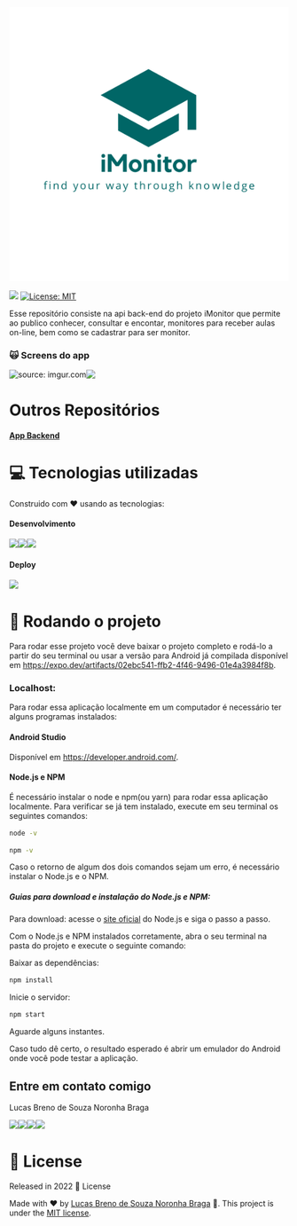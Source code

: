<div background="black"><p align="center" >
<img src="https://raw.githubusercontent.com/lucasbbs/iMonitor-backend/fa82741cef566db067831f00e4f4088f129415b0/Imonitor%20copy.svg"/>
</p></div>
<p>
  <img src="https://img.shields.io/badge/version-1.0.0-blue.svg" />
  <a href="./LICENSE">
    <img alt="License: MIT" src="https://img.shields.io/badge/License-MIT-yellow.svg" target="_blank" />
  </a>
</p>

Esse repositório consiste na api back-end do projeto iMonitor que permite ao publico conhecer, consultar e encontar, monitores para receber aulas on-line, bem como se cadastrar para ser monitor.

### :scream_cat: Screens do app

<div style="display: flex; flex-direction: 'row'; align-items: 'center';">
   <img src="https://i.imgur.com/c4dWzLN.gif" title="source: imgur.com" /><img src="https://github.com/lucasbbs/iMonitor-Backend/blob/master/file.gif?raw=true" />
</div>

# Outros Repositórios

#### <a href="https://github.com/lucasbbs/iMonitor-backend">App Backend</a>

# :computer: Tecnologias utilizadas

Construido com :heart: usando as tecnologias:

#### Desenvolvimento

<div style="display: flex; flex-direction: 'row'; align-items: 'center';">
<a href="https://www.typescriptlang.org"><img src="https://cdn.jsdelivr.net/gh/devicons/devicon/icons/typescript/typescript-original.svg" width="40px"  /></a>
<a href="https://reactnative.dev
"><img src="https://cdn.jsdelivr.net/gh/devicons/devicon/icons/react/react-original.svg" width="40px" /></a>
<a href="https://www.expo.dev/"><img src="https://inceptum-stor.icons8.com/TErRc1E6L9wX/expoicon.jpg" width="40px" /></a>

   </div>

#### Deploy

<a href="https://www.heroku.com"><img src="https://cdn.jsdelivr.net/gh/devicons/devicon/icons/heroku/heroku-plain.svg" width="40px" /></a>

# :construction_worker: Rodando o projeto

Para rodar esse projeto você deve baixar o projeto completo e rodá-lo a partir do seu terminal ou usar a versão para Android já compilada disponível em https://expo.dev/artifacts/02ebc541-ffb2-4f46-9496-01e4a3984f8b.

### Localhost:

Para rodar essa aplicação localmente em um computador é necessário ter alguns programas instalados:

#### Android Studio

Disponível em https://developer.android.com/.

#### Node.js e NPM

É necessário instalar o node e npm(ou yarn) para rodar essa aplicação localmente. Para verificar se já tem instalado, execute em seu terminal os seguintes comandos:

```sh
node -v
```

```sh
npm -v
```

Caso o retorno de algum dos dois comandos sejam um erro, é necessário instalar o Node.js e o NPM.

##### Guias para download e instalação do Node.js e NPM:

Para download: acesse o [site oficial](https://nodejs.org/en/) do Node.js e siga o passo a passo.

Com o Node.js e NPM instalados corretamente, abra o seu terminal na pasta do projeto e execute o seguinte comando:

Baixar as dependências:

```sh
npm install
```

Inicie o servidor:

```sh
npm start
```

Aguarde alguns instantes.

Caso tudo dê certo, o resultado esperado é abrir um emulador do Android onde você pode testar a aplicação.

## Entre em contato comigo

Lucas Breno de Souza Noronha Braga

<a href="https://api.whatsapp.com/send?phone=5561983499994" target="_blank"><img src="https://img.shields.io/badge/WhatsApp-25D366?style=for-the-badge&logo=whatsapp&logoColor=white" /></a><a href="mailto:lucasbbs@live.fr" target="_blank"><img src="https://img.shields.io/badge/Microsoft_Outlook-0078D4?style=for-the-badge&logo=microsoft-outlook&logoColor=white" /></a><a href="https://github.com/lucasbbs/" target="_blank" ><img src="https://img.shields.io/badge/GitHub-100000?style=for-the-badge&logo=github&logoColor=white" /></a><a href="https://linkedin.com/in/lucas-breno-noronha-braga/" target="_blank"><img src="https://img.shields.io/badge/LinkedIn-0077B5?style=for-the-badge&logo=linkedin&logoColor=white" /></a>

# :closed_book: License

Released in 2022 :closed_book: License

Made with :heart: by [Lucas Breno de Souza Noronha Braga](https://github.com/lucasbbs) 🚀.
This project is under the [MIT license](https://github.com/lucasbbs/iMonitor-Backend/master/LICENSE).
